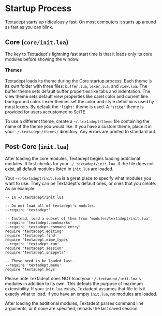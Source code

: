 # Startup Process

Textadept starts up ridiculously fast. On most computers it starts up around as
fast as you can blink.

## Core (`core/init.lua`)

The key to Textadept's lightning fast start time is that it loads only its core
modules before showing the window.

#### Themes

Textadept loads its theme during the Core startup process. Each theme is its
own folder with three files: `buffer.lua`, `lexer.lua`, and `view.lua`. The
buffer theme sets default buffer properties like tabs and indentation. The view
theme sets default view properties like caret color and current line background
color. Lexer themes set the color and style definitions used by most lexers. By
default the `'light'` theme is used. A `'scite'` theme is provided for users
accustomed to SciTE.

To use a different theme, create a `~/.textadept/theme` file containing the
name of the theme you would like. If you have a custom theme, place it in your
`~/.textadept/themes/` directory. Any errors are printed to standard out.

## Post-Core (`init.lua`)

After loading the core modules, Textadept begins loading additional modules.
It first checks for your `~/.textadept/init.lua`. If the file does not exist,
all default modules listed in `init.lua` are loaded.

Your `~/.textadept/init.lua` is a great place to specify what modules you want
to use. They can be Textadept's default ones, or ones that you create. As an
example:

    -- In ~/.textadept/init.lua

    -- Do not load all of textadept's modules.
    --require 'textadept'

    -- Instead, load a subset of them from 'modules/textadept/init.lua'.
    --require 'textadept.bookmarks'
    --require 'textadept.command_entry'
    require 'textadept.editing'
    require 'textadept.find'
    require 'textadept.mime_types'
    --require 'textadept.run'
    require 'textadept.session'
    require 'textadept.snippets'

    -- These need to be loaded last.
    --require 'textadept.menu'
    require 'textadept.keys'

Please note Textadept does NOT load your `~/.textadept/init.lua`'s modules in
addition to its own. This defeats the purpose of maximum extensibility. If your
`init.lua` exists, Textadept assumes that file tells it exactly what to load.
If you have an empty `init.lua`, no modules are loaded.

After loading the additional modules, Textadept parses command line arguments,
or if none are specified, reloads the last saved session.
